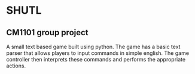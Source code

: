 # SHUTL
## CM1101 group project

A small text based game built using python. The game has a
basic text parser that allows players to input commands
in simple english. The game controller then interprets these
commands and performs the appropriate actions.
